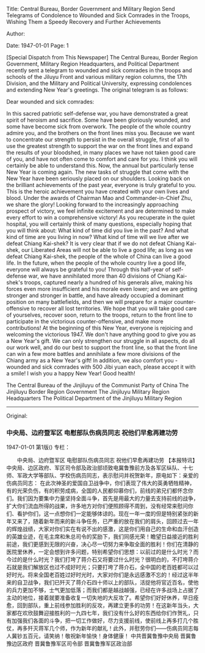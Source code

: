 Title: Central Bureau, Border Government and Military Region Send Telegrams of Condolence to Wounded and Sick Comrades in the Troops, Wishing Them a Speedy Recovery and Further Achievements

Author:

Date: 1947-01-01
Page: 1

[Special Dispatch from This Newspaper] The Central Bureau, Border Region Government, Military Region Headquarters, and Political Department recently sent a telegram to wounded and sick comrades in the troops and schools of the Jiluyu Front and various military region columns, the 17th Division, and the Military and Political University, expressing condolences and extending New Year's greetings. The original telegram is as follows:

Dear wounded and sick comrades:

In this sacred patriotic self-defense war, you have demonstrated a great spirit of heroism and sacrifice. Some have been gloriously wounded, and some have become sick from overwork. The people of the whole country admire you, and the brothers on the front lines miss you. Because we want to concentrate our strength to persist in the overall struggle, first of all to use the greatest strength to support the war on the front lines and expand the results of your bloodshed, in many places we have not taken good care of you, and have not often come to comfort and care for you. I think you will certainly be able to understand this. Now, the annual but particularly tense New Year is coming again. The new tasks of struggle that come with the New Year have been seriously placed on our shoulders. Looking back on the brilliant achievements of the past year, everyone is truly grateful to you. This is the heroic achievement you have created with your own lives and blood. Under the awards of Chairman Mao and Commander-in-Chief Zhu, we share the glory! Looking forward to the increasingly approaching prospect of victory, we feel infinite excitement and are determined to make every effort to win a comprehensive victory! As you recuperate in the quiet hospital, you will certainly think of many questions, especially hoping that you will think about: What kind of time did you live in the past? And what kind of time are you living in now? What kind of time will we live after we defeat Chiang Kai-shek? It is very clear that if we do not defeat Chiang Kai-shek, our Liberated Areas will not be able to live a good life; as long as we defeat Chiang Kai-shek, the people of the whole of China can live a good life. In the future, when the people of the whole country live a good life, everyone will always be grateful to you! Through this half-year of self-defense war, we have annihilated more than 40 divisions of Chiang Kai-shek's troops, captured nearly a hundred of his generals alive, making his forces even more insufficient and his morale even lower; and we are getting stronger and stronger in battle, and have already occupied a dominant position on many battlefields, and then we will prepare for a major counter-offensive to recover all lost territories. We hope that you will take good care of yourselves, recover soon, return to the troops, return to the front line to participate in the victorious counter-offensive, and make more contributions! At the beginning of this New Year, everyone is rejoicing and welcoming the victorious 1947. We don't have anything good to give you as a New Year's gift. We can only strengthen our struggle in all aspects, do all our work well, and do our best to support the front line, so that the front line can win a few more battles and annihilate a few more divisions of the Chiang army as a New Year's gift! In addition, we also comfort you - wounded and sick comrades with 500 Jibi yuan each, please accept it with a smile! I wish you a happy New Year! Good health!

The Central Bureau of the Jinjiluyu of the Communist Party of China
The Jinjiluyu Border Region Government
The Jinjiluyu Military Region Headquarters
The Political Department of the Jinjiluyu Military Region



<hr /> 

Original: 


### 中央局、边府暨军区  电慰部队伤病员同志  祝他们早愈再建功劳

1947-01-01
第1版()
专栏：

　　中央局、边府暨军区  电慰部队伤病员同志
    祝他们早愈再建功劳
    【本报特讯】中央局、边区政府、军区司令部及政治部顷致电冀鲁豫前方及各军区纵队、十七师、军政大学等部队、学校伤病员同志，表示慰问并祝贺新年，原电如下：亲爱的伤病员同志：
    在此次神圣的爱国自卫战争中，你们表现了伟大的英勇牺牲精神，有的光荣负伤，有的积劳成病，全国的人民都仰慕你们，前线的弟兄们都怀念你们。我们因为要集中力量坚持全面斗争，首先是用最大的力量去支持前线的战争，扩大你们流血所得的战果，许多地方对你们便照顾得不周到，没有经常来慰问你们、看护你们，这一点想你们一定能够体谅的。现在一年一度的但是特别紧张的新年又来了，随着新年而来的新斗争任务，已严重的放在我们的肩头，回顾过去一年的辉煌战绩，大家对你们实在有说不出的感激，这是你们用自己的生命和血汗创造的英雄业迹，在毛主席和朱总司令的奖励下，我们同感光荣！瞻望日益接近的胜利前途，我们更感到无限的兴奋，决心尽一切努力来争取全面的胜利！你们在清静的医院里休养，一定会想到许多问题，特别希望你们思想：以前过的是什么时光？而今过的是什么时光？我们打垮了蒋介石又将要过什么时光？很明白的，不打垮蒋介石就是我们解放区也过不成好时光；只要打垮了蒋介石，全中国的老百姓都可以过好时光。将来全国老百姓过好时光时，大家对你们是永远感激不忘的！经过这半年来的自卫战争，我们已歼灭了蒋介石四十师以上的部队，活捉他将官近百名，使他的兵力更加不够，士气更加低落；而我们都是越战越强，已经在许多战场上占据了主动的地位，接着就要准备收复一切失地的大反攻了。希望你们好好休养，早日痊愈，回到部队，重上前线参加胜利的反攻，再建立更多的功劳！在这新年当头，大家都在欢欣鼓舞迎接胜利的一九四七年，我们没有什么好的东西给你们作贺礼，只有加强我们各面的斗争，把一切工作做好，尽力支援前线，使前线上再多打几个胜仗，再多歼灭蒋军几个师，作为新年的献礼！此外，并慰劳你们——伤病员同志每人冀钞五百元，请笑纳！敬祝新年愉快！身体健康！
    中共晋冀鲁豫中央局
    晋冀鲁豫边区政府
    晋冀鲁豫军区司令部
    晋冀鲁豫军区政治部
